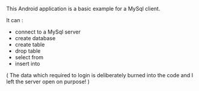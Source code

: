 This Android application is a basic example for a MySql client.

It can : 

- connect to a MySql server
- create database
- create table
- drop table
- select from
- insert into

( The data which required to login is deliberately burned into the code and I left the server open on purpose! )
